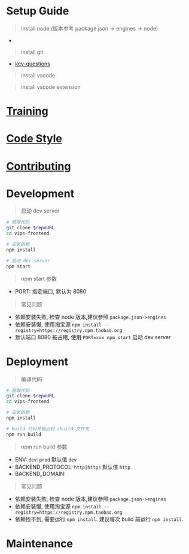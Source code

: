 # Setup Guide
> install node (版本参考 package.json -> engines -> node)
-

> install git
- [key-questions](https://github.com/inetfuture/technote/blob/master/git.md#key-questions)

> install vscode

> install vscode extension

# [Training](./docs/training.md)

# [Code Style](./docs/code-style.md)

# [Contributing](./docs/get-start.md)

# Development
> 启动 dev server

```sh
# 获取代码
git clone $repoURL
cd vips-frontend

# 安装依赖
npm install

# 启动 dev server
npm start
```
> npm start 参数
- PORT: 指定端口, 默认为 8080

> 常见问题
- 依赖安装失败, 检查 node 版本,建议参照 `package.json->engines`
- 依赖安装慢, 使用淘宝源 `npm install --registry=https://registry.npm.taobao.org`
- 默认端口 8080 被占用, 使用 `PORT=xxx npm start` 启动 dev server

# Deployment
> 编译代码

```sh
# 获取代码
git clone $repoURL
cd vips-frontend

# 安装依赖
npm install

# build 代码并输出到 /build 文件夹
npm run build
```
> npm run build 参数
- ENV: `dev|prod` 默认值 `dev`
- BACKEND_PROTOCOL: `http|https` 默认值 `http`
- BACKEND_DOMAIN:

> 常见问题
- 依赖安装失败, 检查 node 版本,建议参照 `package.json->engines`
- 依赖安装慢, 使用淘宝源 `npm install --registry=https://registry.npm.taobao.org`
- 依赖找不到, 需要运行 `npm install`. 建议每次 build 前运行 `npm install`.

# Maintenance
